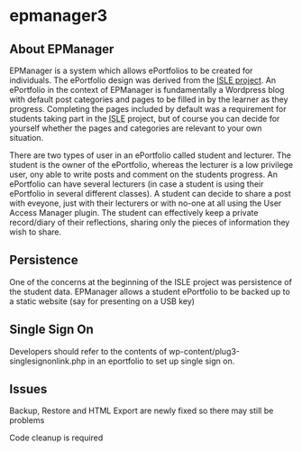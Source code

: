 # epmanager3
About EPManager
-----------------
EPManager is a system which allows ePortfolios to be created for individuals. The ePortfolio design was derived from the <a href='http://isle.paisley.ac.uk/default.aspx'>ISLE project</a>. An ePortfolio in the context of EPManager is fundamentally a Wordpress blog with default post categories and pages to be filled in by the learner as they progress. Completing the pages included by default was a requirement for students taking part in the <acronym title="Individualised Support for Learning through ePortfolios">ISLE</acronym> project, but of course you can decide for yourself whether the pages and categories are relevant to your own situation.

There are two types of user in an ePortfolio called student and lecturer. The student is the owner of the ePortfolio, whereas the lecturer is a low privilege user, ony able to write posts and comment on the students progress. An ePortfolio can have several lecturers (in case a student is using their ePortfolio in several different classes). A student can decide to share a post with eveyone, just with their lecturers or with no-one at all using the User Access Manager plugin.  The student can effectively keep a private record/diary of their reflections, sharing only the pieces of information they wish to share.

Persistence
-----------
One of the concerns at the beginning of the ISLE project was persistence of the student data. EPManager allows a student ePortfolio to be backed up to a static website (say for presenting on a USB key)

Single Sign On
--------------
Developers should refer to the contents of wp-content/plug3-singlesignonlink.php in an eportfolio to set up single sign on.

Issues
-------
Backup, Restore and HTML Export are newly fixed so there may still be problems

Code cleanup is required
